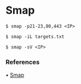 # Smap

`$ smap -p21-23,80,443 <IP>`

`$ smap -iL targets.txt`

`$ smap -sV <IP>`

### References

• [Smap](https://github.com/s0md3v/Smap)
